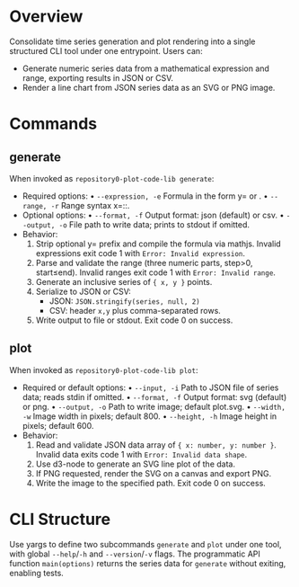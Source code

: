 # Overview

Consolidate time series generation and plot rendering into a single structured CLI tool under one entrypoint. Users can:

- Generate numeric series data from a mathematical expression and range, exporting results in JSON or CSV.
- Render a line chart from JSON series data as an SVG or PNG image.

# Commands

## generate

When invoked as `repository0-plot-code-lib generate`:

- Required options:
  • `--expression, -e`  Formula in the form y=<expr> or <expr>.
  • `--range, -r`       Range syntax x=<start>:<end>:<step>.
- Optional options:
  • `--format, -f`      Output format: json (default) or csv.
  • `--output, -o`      File path to write data; prints to stdout if omitted.
- Behavior:
  1. Strip optional y= prefix and compile the formula via mathjs. Invalid expressions exit code 1 with `Error: Invalid expression`.
  2. Parse and validate the range (three numeric parts, step>0, start≤end). Invalid ranges exit code 1 with `Error: Invalid range`.
  3. Generate an inclusive series of `{ x, y }` points.
  4. Serialize to JSON or CSV:
     - JSON: `JSON.stringify(series, null, 2)`
     - CSV: header `x,y` plus comma-separated rows.
  5. Write output to file or stdout. Exit code 0 on success.

## plot

When invoked as `repository0-plot-code-lib plot`:

- Required or default options:
  • `--input, -i`   Path to JSON file of series data; reads stdin if omitted.
  • `--format, -f`  Output format: svg (default) or png.
  • `--output, -o`  Path to write image; default plot.svg.
  • `--width, -w`   Image width in pixels; default 800.
  • `--height, -h`  Image height in pixels; default 600.
- Behavior:
  1. Read and validate JSON data array of `{ x: number, y: number }`. Invalid data exits code 1 with `Error: Invalid data shape`.
  2. Use d3-node to generate an SVG line plot of the data.
  3. If PNG requested, render the SVG on a canvas and export PNG.
  4. Write the image to the specified path. Exit code 0 on success.

# CLI Structure

Use yargs to define two subcommands `generate` and `plot` under one tool, with global `--help`/`-h` and `--version`/`-v` flags. The programmatic API function `main(options)` returns the series data for `generate` without exiting, enabling tests.